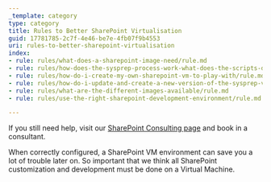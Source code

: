 ```yaml
---
_template: category
type: category
title: Rules to Better SharePoint Virtualisation
guid: 17781785-2c7f-4e46-be7e-4fb07f9b4553
uri: rules-to-better-sharepoint-virtualisation
index:
- rule: rules/what-does-a-sharepoint-image-need/rule.md
- rule: rules/how-does-the-sysprep-process-work-what-does-the-scripts-do-why-is-this-process-so-complicated/rule.md
- rule: rules/how-do-i-create-my-own-sharepoint-vm-to-play-with/rule.md
- rule: rules/how-do-i-update-and-create-a-new-version-of-the-sysprep-vm/rule.md
- rule: rules/what-are-the-different-images-available/rule.md
- rule: rules/use-the-right-sharepoint-development-environment/rule.md

---
```


If you still need help, visit our [SharePoint Consulting page](https://www.ssw.com.au/ssw/Consulting/SharePoint.aspx) and book in a consultant.

When correctly configured, a SharePoint VM environment can save you a lot of trouble later on. So important that we think all SharePoint customization and development must be done on a Virtual Machine.
